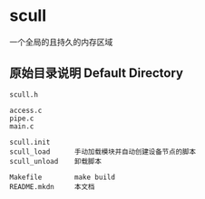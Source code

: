 scull
=====
一个全局的且持久的内存区域

原始目录说明 Default Directory
------------------------------
    scull.h
    
    access.c
    pipe.c
    main.c
    
    scull.init
    scull_load      手动加载模块并自动创建设备节点的脚本
    scull_unload    卸载脚本
    
    Makefile        make build
    README.mkdn     本文档
